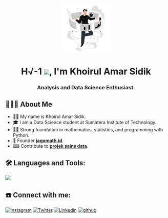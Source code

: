 <p align="center">
  <a href="#">
    <img width="30%" height="auto" src="character.png" height="175px"/>
  </a>
</p>

<h1 align="center">H√-1 <img src="https://raw.githubusercontent.com/MartinHeinz/MartinHeinz/master/wave.gif" width="30px">, I'm Khoirul Amar Sidik</h1>
<h3 align="center">Analysis and Data Science Enthusiast.</h3>

## 👨🏻‍💻 **About Me**

- 🧑‍🚀 My name is Khoirul Amar Sidik.
- 🎓 I am a Data Science student at Sumatera Institute of Technology.
- 👨‍💻 Strong foundation in mathematics, statistics, and programming with Python.
- 🔢 Founder **[jagomath.id](https://www.instagram.com/jagomath.id/)**.
- ⌨ Contribute to **[projek sains data](https://projeksainsdata.com/)**.

## 🛠️ **Languages and Tools:**

<img src="https://skillicons.dev/icons?i=py,r,latex,octave,mysql,blender,vscode,github" />

## ☎️ **Connect with me:**
[![Instagram](https://img.shields.io/badge/khoirulamarr-%23E4405F.svg?style=for-the-badge&logo=Instagram&logoColor=white)](https://www.instagram.com/khoirulamarr/)
[![Twitter](https://img.shields.io/badge/khoirulamars-%231DA1F2.svg?style=for-the-badge&logo=Twitter&logoColor=white)](https://twitter.com/khoirulamars)
[![Linkedin](https://img.shields.io/badge/amar-%231DA1F2.svg?style=for-the-badge&logo=Linkedin&logoColor=white)](https://www.linkedin.com/in/khoirul-amar-sidik-66ba8b20a/)
[![github](https://img.shields.io/badge/khoirulamars-12100E.svg?style=for-the-badge&logo=github&logoColor=white)](https://github.com/khoirulamars)

